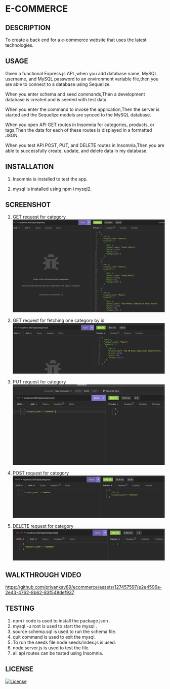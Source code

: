# E-COMMERCE 


## DESCRIPTION

To create a back end for a e-commerce website that uses the latest technologies.

## USAGE

Given a functional Express.js API ,when you add database name, MySQL username, and MySQL password to an environment variable file,then you are able to connect to a database using Sequelize.

When you enter schema and seed commands,Then a development database is created and is seeded with test data.

When you enter the command to invoke the application,Then the server is started and the Sequelize models are synced to the MySQL database.

When you open API GET routes in Insomnia for categories, products, or tags,Then the data for each of these routes is displayed in a formatted JSON.

When you test API POST, PUT, and DELETE routes in Insomnia,Then you are able to successfully create, update, and delete data in my database.

## INSTALLATION

1. Insomnia is installed to test the app.

2. mysql is installed using npm i mysql2. 

## SCREENSHOT

1. GET request for category
![screenshot](./assets/images/GET.png)

2. GET request for fetching one category by id
![screenshot](./assets/images/GET%20BY%20ID.png)

3. PUT request for category
![screenshot](./assets/images/PUT.png)

4. POST request for category
![screenshot](./assets/images/POST.png)

5. DELETE request for category
![screenshot](./assets/images/DELETE.png)

## WALKTHROUGH VIDEO

https://github.com/priyankav89/ecommerce/assets/127457597/e2e4596a-2e43-4762-8b62-83f548def937


## TESTING

1. npm i code is used to install the package.json .
2. mysql -u root is used to start the mysql .
3. source schema.sql is used to run the schema file.
4. quit command is used to exit the mysql.
5. To run the seeds file node seeds/index.js is used.
6. node server.js is used to test the file.
7. all api routes can be tested using Insomnia.


## LICENSE

[![License](https://img.shields.io/badge/License-MIT-blue.svg)](https://opensource.org/licenses/MIT)

